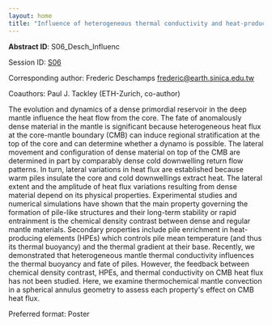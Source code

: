 ```yaml
---
layout: home
title: "Influence of heterogeneous thermal conductivity and heat-producing element enrichment on core-mantle boundary heat flux pattern : insights from simulations of thermo-chemical convection."
---
```



**Abstract ID**: S06_Desch_Influenc

Session ID: [S06](.)

Corresponding author: Frederic Deschamps <a href="mailto:frederic@earth.sinica.edu.tw">frederic@earth.sinica.edu.tw</a>

Coauthors: Paul J. Tackley (ETH-Zurich, co-author) 

The evolution and dynamics of a dense primordial reservoir in the deep mantle influence the heat flow from the core. The fate of anomalously dense material in the mantle is significant because heterogeneous heat flux at the core-mantle boundary (CMB) can induce regional stratification at the top of the core and can determine whether a dynamo is possible. The lateral movement and configuration of dense material on top of the CMB are determined in part by comparably dense cold downwelling return flow patterns. In turn, lateral variations in heat flux are established because warm piles insulate the core and cold downwellings extract heat. The lateral extent and the amplitude of heat flux variations resulting from dense material depend on its physical properties. Experimental studies and numerical simulations have shown that the main property governing the formation of pile-like structures and their long-term stability or rapid entrainment is the chemical density contrast between dense and regular mantle materials. Secondary properties include pile enrichment in heat-producing elements (HPEs) which controls pile mean temperature (and thus its thermal buoyancy) and the thermal gradient at their base. Recently, we demonstrated that heterogeneous mantle thermal conductivity influences the thermal buoyancy and fate of piles. However, the feedback between chemical density contrast, HPEs, and thermal conductivity on CMB heat flux has not been studied. Here, we examine thermochemical mantle convection in a spherical annulus geometry to assess each property's effect on CMB heat flux.

Preferred format: Poster
